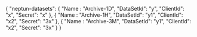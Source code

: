 {
  "neptun-datasets": 
  {
   "Name : "Archive-1D",
   "DataSetId":  "y",
   "ClientId": "x",
   "Secret": "x"
  },
  {
   "Name : "Archive-1H",
   "DataSetId":  "y1",
   "ClientId": "x2",
   "Secret": "3x"
  },
  {
   "Name : "Archive-3M",
   "DataSetId":  "y1",
   "ClientId": "x2",
   "Secret": "3x"
  }
}
